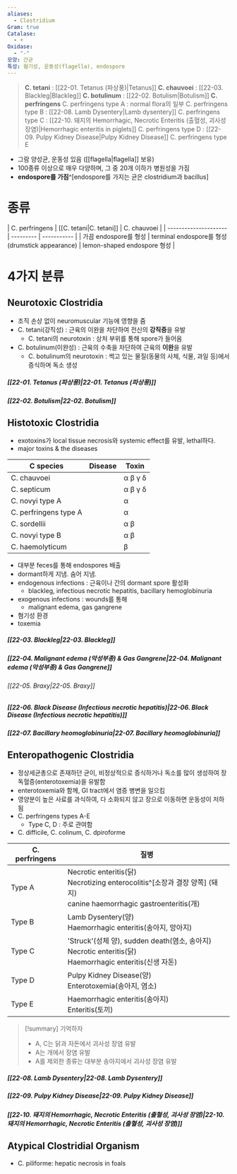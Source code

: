 ```yaml
---
aliases:
  - Clostridium
Gram: true
Catalase:
  - +
Oxidase:
  - "-"
모양: 간균
특성: 혐기성, 운동성(flagella), endospore
---
```

> **C. tetani** : [[22-01. Tetanus (파상풍)|Tetanus]]
> **C. chauvoei** : [[22-03. Blackleg|Blackleg]]
> **C. botulinum** : [[22-02. Botulism|Botulism]]
> **C. perfringens**
> 	C. perfringens type A : normal flora의 일부
> 	C. perfringens type B : [[22-08. Lamb Dysentery|Lamb dysentery]]
> 	C. perfringens type C : [[22-10. 돼지의 Hemorrhagic, Necrotic Enteritis (출혈성, 괴사성 장염)|Hemorrhagic enteritis in piglets]]
> 	C. perfringens type D : [[22-09. Pulpy Kidney Disease|Pulpy Kidney Disease]]
> 	C. perfringens type E

- 그람 양성균, 운동성 있음 ([[flagella|flagella]] 보유)
- 100종류 이상으로 매우 다양하며, 그 중 20개 이하가 병원성을 가짐
- **endospore를 가짐**^[endospore를 가지는 균은 clostridium과 bacillus]

# 종류
| C. perfringens        | [[C. tetani|C. tetani]] | C. chauvoei |
| --------------------- | --------- | ----------- |
| 가끔 endospore를 형성 | terminal endospore를 형성<br>(drumstick appearance)          |   lemon-shaped endospore 형성          |

# 4가지 분류

## Neurotoxic Clostridia
- 조직 손상 없이 neuromuscular 기능에 영향을 줌
- C. tetani(강직성) : 근육의 이완을 차단하여 전신의 **강직증**을 유발
	- C. tetani의 neurotoxin : 상처 부위를 통해 spore가 들어옴
- C. botulinum(이완성) : 근육의 수축을 차단하여 근육의 **이완**을 유발
	- C. botulinum의 neurotoxin : 썩고 있는 물질(동물의 사체, 식물, 과일 등)에서 증식하며 독소 생성
##### [[22-01. Tetanus (파상풍)|22-01. Tetanus (파상풍)]]
##### [[22-02. Botulism|22-02. Botulism]]

## Histotoxic Clostridia
- exotoxins가 local tissue necrosis와 systemic effect를 유발, lethal하다.
- major toxins & the diseases

| C species             | Disease | Toxin   |
| --------------------- | ------- | ------- |
| C. chauvoei            |         | α β γ δ |
| C. septicum           |         | α β γ δ |
| C. novyi type A       |         | α       |
| C. perfringens type A |         | α       |
| C. sordellii          |         | α β     |
| C. novyi type B       |         | α β     |
| C. haemolyticum       |         | β       |

- 대부분 feces를 통해 endospores 배출
- dormant하게 지냄. 숨어 지냄.
- endogenous infections : 근육이나 간의 dormant spore 활성화
	- blackleg, infectious necrotic hepatitis, bacillary hemoglobinuria
- exogenous infections : wounds를 통해 
	- malignant edema, gas gangrene
- 혐기성 환경
- toxemia 
##### [[22-03. Blackleg|22-03. Blackleg]]
##### [[22-04. Malignant edema (악성부종) & Gas Gangrene|22-04. Malignant edema (악성부종) & Gas Gangrene]]
###### [[22-05. Braxy|22-05. Braxy]]
##### [[22-06. Black Disease (Infectious necrotic hepatitis)|22-06. Black Disease (Infectious necrotic hepatitis)]]
##### [[22-07. Bacillary heomoglobinuria|22-07. Bacillary heomoglobinuria]]

## Enteropathogenic Clostridia
- 정상세균총으로 존재하던 균이, 비정상적으로 증식하거나 독소를 많이 생성하여 장독혈증(enterotoxemia)을 유발함
- enterotoxemia와 함께, GI tract에서 염증 병변을 일으킴
- 영양분이 높은 사료를 과식하여, 다 소화되지 않고 장으로 이동하면 운동성이 저하됨
- C. perfringens types A-E
	- Type C, D : 주로 관여함
- C. difficile, C. colinum, C. dpiroforme

| C. perfringens | 질병                                                                                                            |
| -------------- | ------------------------------------------------------------------------------------------------------------- |
| Type A         | Necrotic enteritis(닭)<br>Necrotizing enterocolitis^[소장과 결장 양쪽] (돼지)<br>canine haemorrhagic gastroenteritis(개) |
| Type B         | Lamb Dysentery(양)<br>Haemorrhagic enteritis(송아지, 망아지)                                                         |
| Type C         | 'Struck'(성체 양), sudden death(염소, 송아지)<br>Necrotic enteritis(닭)<br>Haemorrhagic enteritis(신생 자돈)               |
| Type D         | Pulpy Kidney Disease(양)<br>Enterotoxemia(송아지, 염소)                                                             |
| Type E         | Haemorrhagic enteritis(송아지)<br>Enteritis(토끼)                                                                  |
>[!summary] 기억하자
> - A, C는 닭과 자돈에서 괴사성 장염 유발
> - A는 개에서 장염 유발
> - A를 제외한 종류는 대부분 송아지에서 괴사성 장염 유발

##### [[22-08. Lamb Dysentery|22-08. Lamb Dysentery]]
##### [[22-09. Pulpy Kidney Disease|22-09. Pulpy Kidney Disease]]
##### [[22-10. 돼지의 Hemorrhagic, Necrotic Enteritis (출혈성, 괴사성 장염)|22-10. 돼지의 Hemorrhagic, Necrotic Enteritis (출혈성, 괴사성 장염)]]

## Atypical Clostridial Organism
- C. piliforme: hepatic necrosis in foals
